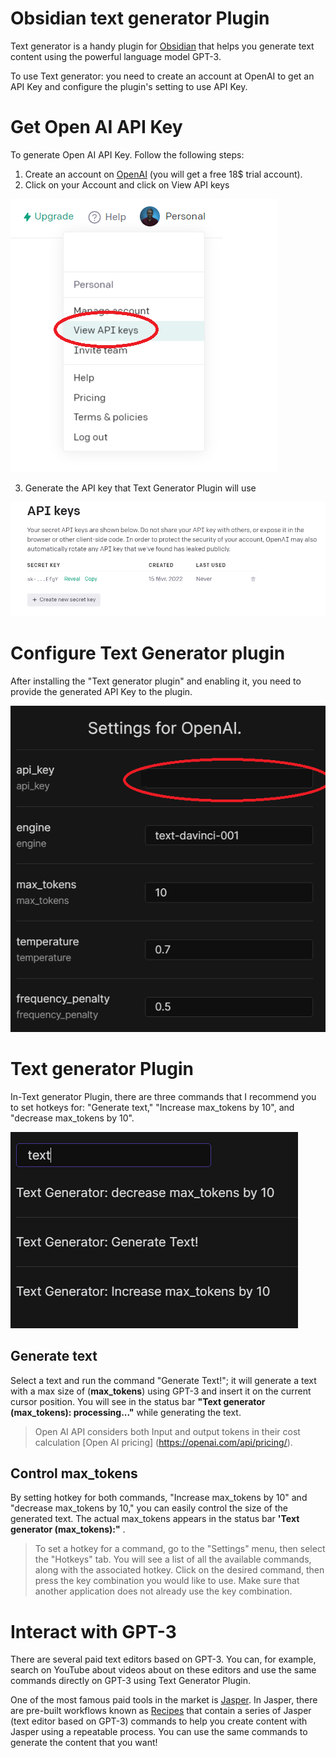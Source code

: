 # Obsidian text generator Plugin 

Text generator is a handy plugin for [Obsidian](https://obsidian.md) that helps you generate text content using the powerful language model GPT-3.   

To use Text generator: you need to create an account at OpenAI to get an API Key and configure the plugin's setting to use API Key. 

# Get Open AI API Key
To generate Open AI API Key.  Follow  the following steps: 

1.  Create an account on [OpenAI](https://beta.openai.com/signup) (you will get a free 18$ trial account). 
2.  Click on your Account and click on View API keys

![](./images/20220227121447.png)

3.  Generate the API key that Text Generator Plugin will use

![](./images/20220227121545.png)


# Configure Text Generator plugin
After installing the "Text generator plugin" and enabling it, you need to provide the generated API Key to the plugin. 

![](./images/20220227122219.png)

# Text generator Plugin


In-Text generator Plugin, there are three commands that I recommend you to set hotkeys for: "Generate text," "Increase max_tokens by 10", and "decrease max_tokens by 10".

![](./images/20220227122749.png)

## Generate text
Select a text and run the command "Generate Text!"; it will generate a text with a max size of (**max_tokens**) using GPT-3 and insert it on the current cursor position.  You will see in the status bar **"Text generator (max_tokens): processing..."** while generating the text. 


> Open AI API considers both Input and output tokens in their cost calculation [Open AI pricing] (https://openai.com/api/pricing/).


## Control max_tokens
By setting hotkey for both commands, "Increase max_tokens by 10" and "decrease max_tokens by 10," you can easily control the size of the generated text.  The actual  max_tokens appears in the status bar **'Text generator (max_tokens):"** .


> To set a hotkey for a command, go to the "Settings" menu, then select the "Hotkeys" tab.  You will see a list of all the available commands, along with the associated hotkey.  Click on the desired command, then press the key combination you would like to use.  Make sure that another application does not already use the key combination.



# Interact with GPT-3 

There are several paid text editors based on GPT-3.  You can, for example, search on YouTube about videos about on these editors and use the same commands directly on GPT-3 using Text Generator Plugin. 

One of the most famous paid tools in the market is [Jasper](https://jasper.ai?special=qHt_szZ).  In Jasper, there are pre-built workflows known as [Recipes](https://www.google.com/search?q=inurl%3Ahttps%3A%2F%2Fcommunity.jasper.ai%2Frecipes%2F) that contain a series of Jasper (text editor based on GPT-3) commands to help you create content with Jasper using a repeatable process.  You can use the same commands to generate the content that you want! 
